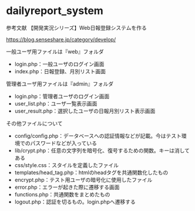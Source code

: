# dailyreport_system

参考文献
【開発実況シリーズ】Web日報登録システムを作る

https://blog.senseshare.jp/category/develop/


一般ユーザ用ファイルは『web』フォルダ

- login.php：一般ユーザのログイン画面
- index.php：日報登録、月別リスト画面

管理者ユーザ用ファイルは『admin』フォルダ

- login.php：管理者ユーザのログイン画面
- user_list.php：ユーザ一覧表示画面
- user_result.php：選択したユーザの日報月別リスト表示画面

その他ファイルについて

- config/config.php：データベースへの認証情報などが記載。今はテスト環境でのパスワードなどが入っている
- lib/crypt.php：任意の文字列を暗号化、復号するための関数。キーは消してある
- css/style.css：スタイルを定義したファイル
- templates/head_tag.php：htmlのheadタグを共通関数化したもの
- encrypt.php：テスト用ユーザの暗号化に使用したファイル
- error.php：エラーが起きた際に遷移する画面
- functions.php：共通関数をまとめたもの
- logout.php：認証を切るもの。login.phpへ遷移する


